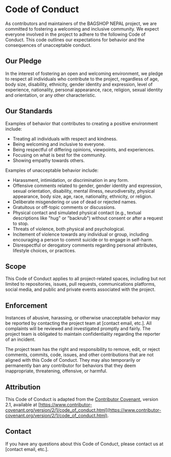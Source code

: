 # Code of Conduct

As contributors and maintainers of the BAGSHOP NEPAL project, we are committed to fostering a welcoming and inclusive community. We expect everyone involved in the project to adhere to the following Code of Conduct. This code outlines our expectations for behavior and the consequences of unacceptable conduct.

## Our Pledge

In the interest of fostering an open and welcoming environment, we pledge to respect all individuals who contribute to the project, regardless of age, body size, disability, ethnicity, gender identity and expression, level of experience, nationality, personal appearance, race, religion, sexual identity and orientation, or any other characteristic.

## Our Standards

Examples of behavior that contributes to creating a positive environment include:

- Treating all individuals with respect and kindness.
- Being welcoming and inclusive to everyone.
- Being respectful of differing opinions, viewpoints, and experiences.
- Focusing on what is best for the community.
- Showing empathy towards others.

Examples of unacceptable behavior include:

- Harassment, intimidation, or discrimination in any form.
- Offensive comments related to gender, gender identity and expression, sexual orientation, disability, mental illness, neurodiversity, physical appearance, body size, age, race, nationality, ethnicity, or religion.
- Deliberate misgendering or use of dead or rejected names.
- Gratuitous or off-topic comments or discussions.
- Physical contact and simulated physical contact (e.g., textual descriptions like "hug" or "backrub") without consent or after a request to stop.
- Threats of violence, both physical and psychological.
- Incitement of violence towards any individual or group, including encouraging a person to commit suicide or to engage in self-harm.
- Disrespectful or derogatory comments regarding personal attributes, lifestyle choices, or practices.

## Scope

This Code of Conduct applies to all project-related spaces, including but not limited to repositories, issues, pull requests, communications platforms, social media, and public and private events associated with the project.

## Enforcement

Instances of abusive, harassing, or otherwise unacceptable behavior may be reported by contacting the project team at [contact email, etc.]. All complaints will be reviewed and investigated promptly and fairly. The project team is obligated to maintain confidentiality regarding the reporter of an incident. 

The project team has the right and responsibility to remove, edit, or reject comments, commits, code, issues, and other contributions that are not aligned with this Code of Conduct. They may also temporarily or permanently ban any contributor for behaviors that they deem inappropriate, threatening, offensive, or harmful.

## Attribution

This Code of Conduct is adapted from the [Contributor Covenant](https://www.contributor-covenant.org/version/2/1/code_of_conduct.html), version 2.1, available at [https://www.contributor-covenant.org/version/2/1/code_of_conduct.html](https://www.contributor-covenant.org/version/2/1/code_of_conduct.html).

## Contact

If you have any questions about this Code of Conduct, please contact us at [contact email, etc.].
